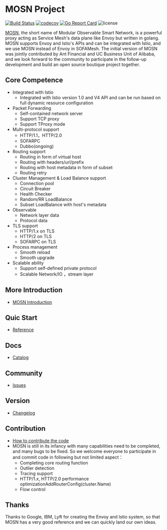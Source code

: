 # MOSN Project

[![Build Status](https://travis-ci.org/alipay/sofa-mosn.svg?branch=master)](https://travis-ci.org/alipay/sofa-mosn)
[![codecov](https://codecov.io/gh/alipay/sofa-mosn/branch/master/graph/badge.svg)](https://codecov.io/gh/alipay/sofa-mosn)
[![Go Report Card](https://goreportcard.com/badge/github.com/alipay/sofa-mosn)](https://goreportcard.com/report/github.com/alipay/sofa-mosn)
![license](https://img.shields.io/badge/license-Apache--2.0-green.svg)

[MOSN](docs/Introduction.md), the short name of Modular Observable Smart Network, is a powerful proxy acting as Service Mesh's data plane like Envoy but written in golang.
MOSN supports Envoy and Istio's APIs and can be integrated with Istio, and we use MOSN instead of Envoy in SOFAMesh.
The initial version of MOSN was jointly contributed by Ant Financial and UC Business Unit of Alibaba, and we look forward to the community to participate in the
follow-up development and build an open source boutique project together.

## Core Competence

+ Integrated with Istio
    + Integrated with Istio version 1.0 and V4 API and can be run based on full dynamic resource configuration
+ Packet Forwarding
    + Self-contained network server
    + Support TCP proxy
    + Support TProxy mode
+ Multi-protocol support
    + HTTP/1.1，HTTP/2.0
    + SOFARPC
    + Dubbo(ongoing)
+ Routing support
    + Routing in form of virtual host
    + Routing with headers/url/prefix
    + Routing with host metadata in form of subset
    + Routing retry
+ Cluster Management & Load Balance support
    + Connection pool
    + Circuit Breaker
    + Health Checker
    + Random/RR LoadBalance
    + Subset LoadBalance with host's metadata
+ Observable
    + Network layer data
    + Protocol data
+ TLS support
    + HTTP/1.x on TLS
    + HTTP/2 on TLS
    + SOFARPC on TLS
+ Process management
    + Smooth reload
    + Smooth upgrade
+ Scalable ability
    + Support self-defined private protocol
    + Scalable Network/IO ，stream layer
    
## More Introduction
* [MOSN Introduction](docs/Introduction.md)

## Quic Start
* [Reference](docs/quickstart/Setup.md)
   
## Docs
* [Catalog](docs/Catalog.md)

## Community
* [Issues](https://github.com/alipay/sofa-mosn/issues)

## Version
* [Changelog](CHANGELOG.md)

## Contribution
+ [How to contribute the code](docs/develop/CONTRIBUTING.md)
+ MOSN is still in its infancy with many capabilities need to be completed, and many bugs to be fixed.
  So we welcome everyone to participate in and commit code in following but not limited aspect：
   + Completing core routing function
   + Outlier detection
   + Tracing support
   + HTTP/1.x, HTTP/2.0 performance optimizationAddRouterConfig(cluster.Name)
   + Flow control
   
## Thanks
Thanks to Google, IBM, Lyft for creating the Envoy and Istio system, so that MOSN has a very good reference and we can
quickly land our own ideas.
